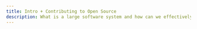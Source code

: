 ```yaml
---
title: Intro + Contributing to Open Source
description: What is a large software system and how can we effectively contribute to it? What is Software Development / Architecture / Engineering? These will become a guiding question in this course, starting with the fundamentals of contributing to large open-source projects.
---
```

